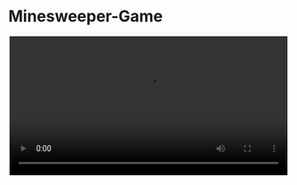 # Minesweeper-Game
<p align="center"> <video src="[images/video.mp4](https://drive.google.com/file/d/1Z5UEBaQhrCl43DZz_0zHh0v4SMuulB5f/view?usp=drive_link)" width="500px">
